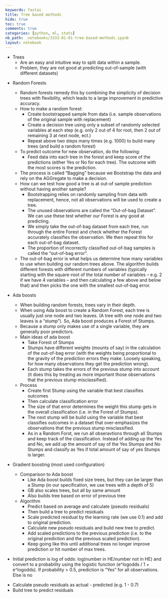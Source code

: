```yaml
---
keywords: fastai
title: Tree based methods
hide: true
toc: true
comments: true
categories: [python, ml, stats]
nb_path: _notebooks/3333-01-01-tree-based-methods.ipynb
layout: notebook
---
```


<!--
#################################################
### THIS FILE WAS AUTOGENERATED! DO NOT EDIT! ###
#################################################
# file to edit: _notebooks/3333-01-01-tree-based-methods.ipynb
-->

<div class="container" id="notebook-container">
        
<div class="cell border-box-sizing text_cell rendered"><div class="inner_cell">
<div class="text_cell_render border-box-sizing rendered_html">
<ul>
<li>Trees<ul>
<li>Are an easy and intuitive way to split data within a sample. </li>
<li>Problem, they are not good at predicting out-of-sample (with different datasets)  </li>
</ul>
</li>
<li><p>Random Forests </p>
<ul>
<li>Random forests remedy this by combining the simplicity of decision trees with flexibility, which leads to a large improvement in predictive accuracy. </li>
<li>How to make a random forest: <ul>
<li>Create bootstrapped sample from data (i.e. sample observations of the original sample with replacement) </li>
<li>Create a decision tree using only a subset of randomly selected variables at each step (e.g. only 2 out of 4 for root, then 2 out of remaining 3 at next node, ect.) </li>
<li>Repeat above two steps many times (e.g. 1000) to build many trees (and build a random forest) </li>
</ul>
</li>
<li>To predict outcome for new observation, do the following: <ul>
<li>Feed data into each tree in the forest and keep score of the predictions (either Yes or No for each tree). The outcome with the most scores is the prediction. </li>
</ul>
</li>
<li>The process is called “Bagging” because we Bootstrap the data and rely on the AGGregate to make a decision. </li>
<li>How can we test how good a tree is at out-of sample prediction without having another sample? <ul>
<li>Bootstrapping relies on randomly sampling from data with replacement, hence, not all observations will be used to create a tree. </li>
<li>The unused observations are called the “Out-of-bag Dataset”. We can use these test whether our Forest is any good at predicting. </li>
<li>We simply take the out-of-bag dataset from each tree, run through the entire Forest and check whether the Forest accurately classifies the observation. We then repeat this for each out-of-bag dataset. </li>
<li>The proportion of incorrectly classified out-of-bag samples is called the “out-of-bag error”. </li>
</ul>
</li>
<li>The out-of-bag error is what helps us determine how many variables to use when building our random trees above. The algorithm builds different forests with different numbers of variables (typically starting with the square-root of the total number of variables – e.g. 2 if we have 4 variables – and then calculating a few above and below that) and then picks the one with the smallest out-of-bag error.  </li>
</ul>
</li>
<li><p>Ada boosts </p>
<ul>
<li>When building random forests, trees vary in their depth. </li>
<li>When using Ada boost to create a Random Forest, each tree is usually just one node and two leaves. (A tree with one node and two leaves is a “stump”). So, Ada boost produces a Forest of Stumps. </li>
<li>Because a stump only makes use of a single variable, they are generally poor predictors. </li>
<li>Main ideas of ada boost <ul>
<li>Take Forest of Stumps </li>
<li>Stumps have different weights (mounts of say) in the calculation of the out-of-bag error (with the weights being proportional to the gravity of the prediction errors they make. Loosely speaking, for how many observations they get the prediction wrong).  </li>
<li>Each stump takes the errors of the previous stump into account (it does this by treating as more important those observations that the previous stump misclassified).  </li>
</ul>
</li>
<li>Process <ul>
<li>Create first Stump using the variable that best classifies outcomes </li>
<li>Then calculate classification error </li>
<li>The size of that error determines the weight this stump gets in the overall classification (i.e. in the Forest of Stumps). </li>
<li>The next stump will be build using the variable that best classifies outcomes in a dataset that over-emphasizes the observations that the previous stump misclassified. </li>
<li>As in a Random Forst, we run all obseravtions through all Stumps and keep track of the classification. Instead of adding up the Yes and No, we add up the amount of say of the Yes Stumps and No Stumps and classify as Yes if total amount of say of yes Stumps is larger. </li>
</ul>
</li>
</ul>
</li>
<li><p>Gradient boosting (most used configuration) </p>
<ul>
<li>Comparison to Ada boost <ul>
<li>Like Ada boost builds fixed size trees, but they can be larger than a Stump (in our specification, we use trees with a depth of 5) </li>
<li>GB also scales trees, but all by same amount </li>
<li>Also builds tree based on error of previous tree </li>
</ul>
</li>
<li>Algorithm <ul>
<li>Predict based on average and calculate (pseudo residuals) </li>
<li>Then build a tree to predict residuals </li>
<li>Scale predicted residual by the learning rate (we use 0.1) and add to original prediction. </li>
<li>Calculate new pseudo residuals and build new tree to predict. </li>
<li>Add scaled predictions to the previous prediction (i.e. to the original prediction and the previous scaled prediction). </li>
<li>Keep going like this until additional trees no longer improve prediction or hit number of max trees. </li>
</ul>
</li>
</ul>
</li>
<li><p>Initial prediction is log of odds: log(number in HE/number not in HE) and convert to a probability using the logistic function (e^logodds / 1 + e^logodds). If probability &gt; 0.5, prediction is “Yes” for all observations. Else is no </p>
</li>
<li>Calculate pseudo residuals as actual - predicted (e.g. 1 - 0.7) </li>
<li>Build tree to predict residuals</li>
</ul>

</div>
</div>
</div>
</div>
 

